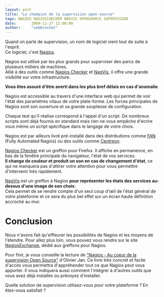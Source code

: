 ```yaml
---
layout: post
title: "Le champion de la supervision open-source"
tags: NAGIOS NAGIOSCHECKER NAGVIS OPENSOURCE SUPERVISION
date:       2009-11-27 12:00:00
author:     "sebbrochet"
---
```


Quand on parle de supervision, un nom de logiciel vient tout de suite à l'esprit.  
Ce logiciel, c'est [Nagios](http://www.nagios.org/).

Nagios est utilisé par les plus grands pour superviser des parcs de plusieurs milliers de machines.  
Allié à des outils comme [Nagios Checker](http://code.google.com/p/nagioschecker/) et [NagVis](http://www.nagvis.org/), il offre une grande visibilité sur votre infrastructure.

**Vous êtes assuré d'être averti dans les plus bref délais en cas d'anomalie**.

Nagios est accessible au travers d'une interface web qui permet de voir l'état des paramètres vitaux de votre plate-forme. Les forces principales de Nagios sont son ouverture et sa grande souplesse de configuration.

Chaque test qu'il réalise correspond à l'appel d'un script. De nombreux scripts sont déjà fournis en standard mais rien ne vous empêche d'écrire vous même un script spécifique dans le langage de votre choix.

Nagios est par ailleurs livré pré-installé dans des distributions comme [FAN](http://fannagioscd.sourceforge.net/drupal/) (Fully Automated Nagios) ou des outils comme [Centreon](http://www.centreon.com/).




[Nagios Checker](http://code.google.com/p/nagioschecker/) est un greffon pour Firefox. Il affiche en permanence, en bas de la fenêtre principale du navigateur, l'état de vos services.  
**Il change de couleur et produit un son en cas de changement d'état**, ce qui ne manquera pas d'attirer votre attention pour vous permettre d'intervenir très rapidement.




[NagVis](http://www.nagvis.org/) est un greffon à Nagios **pour représenter les états des services au-dessus d'une image de son choix**.  
Cela permet de se rendre compte d'un seul coup d'œil de l'état général de votre plateforme et ce sera du plus bel effet sur un écran haute définition accroché au mur.



# Conclusion
Nous n'avons fait qu'effleurer les possibilités de Nagios et les moyens de l'étendre. Pour allez plus loin, vous pouvez vous rendre sur le site [NagiosExchange](http://www.nagiosexchange.org/), dédié aux  greffons pour Nagios.

Pour finir, je vous conseille la lecture de ["Nagios - Au coeur de la supervision Open Source"](http://www.amazon.fr/gp/product/2746046032?ie=UTF8&tag=sebbrochet-21&link_code=as3&camp=2522&creative=9474&creativeASIN=2746046032) d'Olivier Jan. Ce livre très concret et facile d'accès vous permettra d'appréhender tout ce que Nagios peut vous apporter. Il vous indiquera aussi comment l'intégrer à d'autres outils que vous avez déjà installés ou prévoyez d'installer.

Quelle solution de supervision utilisez-vous pour votre plateforme ?
En êtes-vous satisfait ?
